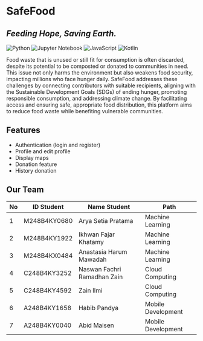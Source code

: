 # SafeFood
## _Feeding Hope, Saving Earth._

![Python](https://img.shields.io/badge/Python-3776AB?style=flat&logo=python&logoColor=white)  ![Jupyter Notebook](https://img.shields.io/badge/Jupyter%20Notebook-F37626?style=flat&logo=jupyter&logoColor=white) ![JavaScript](https://img.shields.io/badge/JavaScript-F7DF1E?style=flat&logo=javascript&logoColor=black)  ![Kotlin](https://img.shields.io/badge/Kotlin-1DA1F2?style=flat&logo=kotlin&logoColor=white)


Food waste that is unused or still fit for consumption is often discarded, despite its potential to be composted or donated to communities in need. This issue not only harms the environment but also weakens food security, impacting millions who face hunger daily. SafeFood addresses these challenges by connecting contributors with suitable recipients, aligning with the Sustainable Development Goals (SDGs) of ending hunger, promoting responsible consumption, and addressing climate change. By facilitating access and ensuring safe, appropriate food distribution, this platform aims to reduce food waste while benefiting vulnerable communities.

## Features
- Authentication (login and register)
- Profile and edit profile
- Display maps 
- Donation feature
- History donation

## Our Team

| No    | ID Student      | Name Student               | Path              |
|-------|-----------------|----------------------------|----------------   |
| 1     | M248B4KY0680    | Arya Setia Pratama         | Machine Learning  |
| 2     | M248B4KY1922    | Ikhwan Fajar Khatamy       | Machine Learning  |
| 3     | M248B4KX0484    | Anastasia Harum Mawadah    | Machine Learning  |
| 4     | C248B4KY3252    | Naswan Fachri Ramadhan Zain| Cloud Computing   |
| 5     | C248B4KY4592    | Zain Ilmi                  | Cloud Computing   |
| 6     | A248B4KY1658    | Habib Pandya               | Mobile Development|
| 7     | A248B4KY0040    | Abid Maisen                | Mobile Development|
